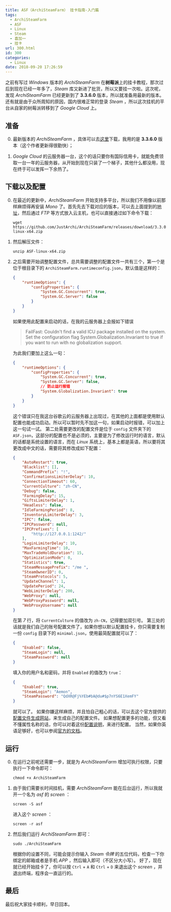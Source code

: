 ```yaml
---
title: ASF（ArchiSteamFarm） 挂卡指南-入门篇
tags:
  - ArchiSteamFarm
  - ASF
  - Linux
  - Steam
  - 喜加一
  - 挂卡
url: 300.html
id: 300
categories:
  - Linux
date: 2018-09-20 17:26:59
---
```


之前有写过 _Windows_ 版本的 _ArchiSteamFarm_ 在**树莓派**上的挂卡教程，那次过后到现在已经一年多了，_Steam_ 库又新进了批货，所以又要挂一次啦。这次呢，发现 _ArchiSteamFarm_ 已经更新到了 **3.3.6.0** 版本，所以就准备用最新的版本。还有就是由于众所周知的原因，国内很难正常的登录 _Steam_ ，所以这次挂机的平台从自家的树莓派转移到了 _Google Cloud_ 上。

<!-- more -->

## 准备

0. 最新版本的 _ArchiSteamFarm_ ，具体可以去[这里](https://github.com/JustArchi/ArchiSteamFarm/releases)下载，我用的是 **3.3.6.0** 版本（这个作者更新得很勤快）；

1. _Google Cloud_ 的云服务器一台，这个的话只要你有国际信用卡，就能免费领取一台一年的云服务器，从开始到现在只装了一个梯子，其他什么都没用，现在终于可以发挥一下余热了。

## 下载以及配置

0. 在最近的更新中，_ArchiSteamFarm_ 开始支持多平台，所以我们不用像以前那样麻烦得再安装 _Mono_ 了。首先先去下载对应的版本，可以去上面提到的[地址](https://github.com/JustArchi/ArchiSteamFarm/releases)，然后通过 _FTP_ 等方式放入云主机，也可以直接通过如下命令下载：

    ```shell
    wget https://github.com/JustArchi/ArchiSteamFarm/releases/download/3.3.0.6/ASF-linux-x64.zip
    ```

1. 然后解压文件：

    ```shell
    unzip ASF-linux-x64.zip
    ```

2. 之后需要开始调整配置文件，总共需要调整的配置文件一共有三个，第一个是位于根目录下的 `ArchiSteamFarm.runtimeconfig.json`，默认值是这样的：

    ```json
    {
        "runtimeOptions": {
            "configProperties": {
                "System.GC.Concurrent": true,
                "System.GC.Server": false
            }
        }
    }
    ```

    如果使用此配置来启动的话，在我的云服务器上会报如下错误

    > FailFast: Couldn't find a valid ICU package installed on the system. Set the configuration flag System.Globalization.Invariant to true if you want to run with no globalization support.

    为此我们要加上这么一句：

    ```json
    {
        "runtimeOptions": {
            "configProperties": {
                "System.GC.Concurrent": true,
                "System.GC.Server": false,
                // 防止运行报错
                "System.Globalization.Invariant": true
            }
        }
    }
    ```

    这个错误只在我这台谷歌云的云服务器上出现过，在其他的上面都是使用默认配置也能成功启动。所以可以暂时先不加这一句，如果启动时报错，可以加上这一句试一试。 第二处需要更改的配置文件是位于 `config` 文件夹下的 `ASF.json`，这部分的配置也不是必须的，主要是为了修改运行时的语言，默认的话都是系统设置的语言，而在 _Linux_ 系统上，基本上都是英语，所以要将其更改成中文的话，需要将其修改成如下配置：

    ```json
    {
        "AutoRestart": true,
        "Blacklist": [],
        "CommandPrefix": "!",
        "ConfirmationsLimiterDelay": 10,
        "ConnectionTimeout": 60,
        "CurrentCulture": "zh-CN",
        "Debug": false,
        "FarmingDelay": 15,
        "GiftsLimiterDelay": 1,
        "Headless": false,
        "IdleFarmingPeriod": 8,
        "InventoryLimiterDelay": 3,
        "IPC": false,
        "IPCPassword": null,
        "IPCPrefixes": [
            "http://127.0.0.1:1242/"
        ],
        "LoginLimiterDelay": 10,
        "MaxFarmingTime": 10,
        "MaxTradeHoldDuration": 15,
        "OptimizationMode": 0,
        "Statistics": true,
        "SteamMessagePrefix": "/me ",
        "SteamOwnerID": 0,
        "SteamProtocols": 5,
        "UpdateChannel": 1,
        "UpdatePeriod": 24,
        "WebLimiterDelay": 200,
        "WebProxy": null,
        "WebProxyPassword": null,
        "WebProxyUsername": null
    }
    ```

    在第 _7_ 行，将 `CurrentCulture` 的值改为 `zh-CN`，记得要加双引号。 第三处的话就是我们自己的账号配置文件了，如果你想以默认配置挂卡，你只需要复制一份 `config` 目录下的 `minimal.json`，使用最简配置就可以了：

    ```json
    {
        "Enabled": false,
        "SteamLogin": null,
        "SteamPassword": null
    }
    ```

    填入你的用户名和密码，并将 `Enabled` 的值改为 `true`：

    ```json
    {
        "Enabled": true,
        "SteamLogin": "Aemon",
        "SteamPassword": "QdXR@Fj%YEb#bA@du#$p7nYS6E1XemFY"
    }
    ```

    就可以了。 如果你嫌这样麻烦，并且怕自己粗心的话，可以去这个官方提供的[配置文件生成网站](https://justarchi.github.io/ArchiSteamFarm/#/)，来生成自己的配置文件。 如果想配置更多的功能，但又看不懂属性名称的话，你可以对着这份[配置说明](https://www.jianshu.com/p/a1459d1ca639)，来进行配置。 当然，如果你英语足够好，也可以参阅[官方的文档](https://github.com/JustArchiNET/ArchiSteamFarm/wiki/Configuration)。

## 运行

0. 在运行之前呢还需要一步，就是为 _ArchiSteamFarm_ 增加可执行权限，只要执行一下命令即可：

    ```shell
    chmod +x ArchiSteamFarm
    ```

1. 由于我们需要长时间挂机，需要 _ArchiSteamFarm_ 能在后台运行，所以我就开一个名为 _asf_ 的 _screen_ ：

    ```shell
    screen -S asf
    ```

    进入这个 _screen_ ：

    ```shell
    screen -r asf
    ```

2. 然后我们运行 _ArchiSteamFarm_ 即可：

    ```shell
    sudo ./ArchiSteamFarm
    ```

    根据你的设置不同，可能会提示你输入 _Steam 令牌_ 的五位代码，检查一下你绑定的邮箱或者是手机 _APP_ ，然后输入即可（不区分大小写）。 好了，现在就已经开始挂卡了，你可以按 `Ctrl` \+ `A` 和 `Ctrl` \+ `D` 来退出这个 _screen_ ，并退出终端，程序会一直运行的。

## 最后

最后祝大家挂卡顺利，早日回本。
